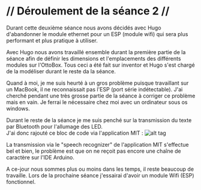 # // Déroulement de la séance 2 //
Durant cette deuxième séance nous avons décidés avec Hugo d'abandonner le module ethernet pour un ESP (module wifi) qui sera plus 
performant et plus pratique à utiliser.

Avec Hugo nous avons travaillé ensemble durant la première partie de la séance afin de définir les dimensions et l'emplacements
des différents modules sur l'OttoBox. Tous ceci a été fait sur inventor et Hugo s'est chargé de la modéliser durant le 
reste da la séance.

Quand à moi, je me suis heurté à un gros problème puisque travaillant sur un MacBook, il ne reconnaissait pas l'ESP (port série indétectable).
J'ai cherché pendant une très grosse partie de la séance à corriger ce problème mais en vain. Je ferrai le nécessaire chez moi
avec un ordinateur sous os windows.

Durant le reste de la séance je me suis penché sur la transmission du texte par Bluetooth pour l'allumage des LED. </br>
J'ai donc rajouté ce bloc de code via l'application MIT :
![alt tag]()

La transmission via le "speech recognizer" de l'application MIT s'effectue bel et bien, le problème est que on ne reçoit pas encore
une chaîne de caractère sur l'IDE Arduino.

A ce-jour nous sommes plus ou moins dans les temps, il reste beaucoup de travaille. Lors de la prochaine séance j'essairai d'avoir
un module Wifi (ESP) fonctionnel.
